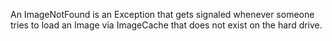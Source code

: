 An ImageNotFound is an Exception that gets signaled whenever someone tries to load an Image via ImageCache that does not exist on the hard drive.
